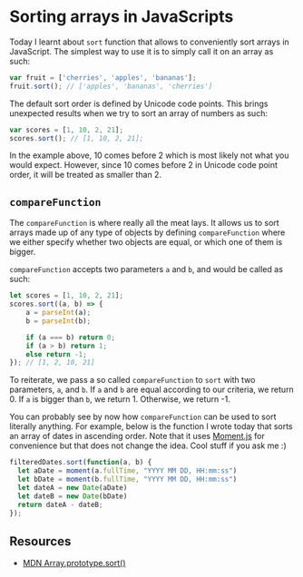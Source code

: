 # Sorting arrays in JavaScripts

Today I learnt about `sort` function that allows to conveniently sort arrays in JavaScript. The simplest way to use it is to simply call it on an array as such:

```javascript
var fruit = ['cherries', 'apples', 'bananas'];
fruit.sort(); // ['apples', 'bananas', 'cherries']
```

The default sort order is defined by Unicode code points. This brings unexpected results when we try to sort an array of numbers as such:

```javascript
var scores = [1, 10, 2, 21]; 
scores.sort(); // [1, 10, 2, 21];
```

In the example above, 10 comes before 2 which is most likely not what you would expect. However, since 10 comes before 2 in Unicode code point order, it will be treated as smaller than 2.

## `compareFunction`

The `compareFunction` is where really all the meat lays. It allows us to sort arrays made up of any type of objects by defining `compareFunction` where we either specify whether two objects are equal, or which one of them is bigger.

`compareFunction` accepts two parameters `a` and `b`, and would be called as such:

```javascript
let scores = [1, 10, 2, 21]; 
scores.sort((a, b) => {
	a = parseInt(a);
	b = parseInt(b);

	if (a === b) return 0;
	if (a > b) return 1;
	else return -1;
}); // [1, 2, 10, 21]
```

To reiterate, we pass a so called `compareFunction` to `sort` with two parameters, `a`, and `b`. If `a` and `b` are equal according to our criteria, we return 0. If `a` is bigger than `b`, we return 1. Otherwise, we return -1.

You can probably see by now how `compareFunction` can be used to sort literally anything. For example, below is the function I wrote today that sorts an array of dates in ascending order. Note that it uses [Moment.js](http://momentjs.com/) for convenience but that does not change the idea. Cool stuff if you ask me :)

```javascript
filteredDates.sort(function(a, b) {
  let aDate = moment(a.fullTime, "YYYY MM DD, HH:mm:ss")
  let bDate = moment(b.fullTime, "YYYY MM DD, HH:mm:ss")
  let dateA = new Date(aDate)
  let dateB = new Date(bDate)
  return dateA - dateB;
});
```

## Resources

- [MDN Array.prototype.sort()](https://developer.mozilla.org/en-US/docs/Web/JavaScript/Reference/Global_Objects/Array/sort)